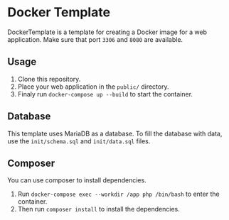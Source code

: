 # Docker Template
DockerTemplate is a template for creating a Docker image for a web application. Make sure that port `3306` and `8080` are available. 

## Usage
1. Clone this repository.
2. Place your web application in the `public/` directory.
3. Finaly run `docker-compose up --build` to start the container.

## Database
This template uses MariaDB as a database.
To fill the database with data, use the `init/schema.sql` and `init/data.sql` files.

## Composer
You can use composer to install dependencies.

1. Run `docker-compose exec --workdir /app php /bin/bash` to enter the container.
2. Then run `composer install` to install the dependencies.

